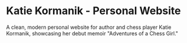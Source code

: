 # Katie Kormanik - Personal Website

A clean, modern personal website for author and chess player Katie Kormanik, showcasing her debut memoir "Adventures of a Chess Girl."
